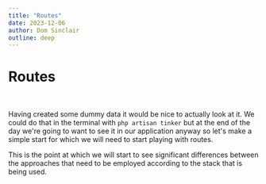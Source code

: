 ```yaml
---
title: "Routes"
date: 2023-12-06
author: Dom Sinclair
outline: deep
---
```


# Routes

<br>

Having created some dummy data it would be nice to actually look at it. We could do that in the terminal with `php artisan tinker` but at the end of the day we're going to want to see it in our application anyway so let's make a simple start for which we will need to start playing with routes.

This is the point at which we will start to see significant differences between the approaches that need to be employed according to the stack that is being used.
